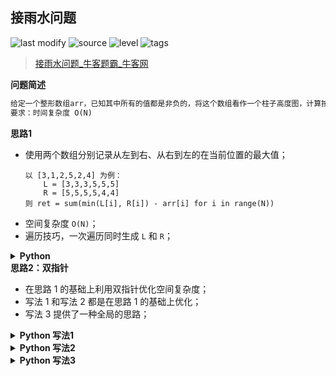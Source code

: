 ## 接雨水问题
<!--START_SECTION:badge-->

![last modify](https://img.shields.io/static/v1?label=last%20modify&message=2022-10-11%2019%3A57%3A07&color=yellowgreen&style=flat-square)
![source](https://img.shields.io/static/v1?label=source&message=%E7%89%9B%E5%AE%A2&color=green&style=flat-square)
![level](https://img.shields.io/static/v1?label=level&message=%E5%9B%B0%E9%9A%BE&color=yellow&style=flat-square)
![tags](https://img.shields.io/static/v1?label=tags&message=%E5%8F%8C%E6%8C%87%E9%92%88%2C%20%E7%83%AD%E9%97%A8%26%E7%BB%8F%E5%85%B8%26%E6%98%93%E9%94%99&color=orange&style=flat-square)

<!--END_SECTION:badge-->
<!--info
tags: [双指针, 经典]
source: 牛客
level: 困难
number: '0128'
name: 接雨水问题
companies: []
-->

> [接雨水问题_牛客题霸_牛客网](https://www.nowcoder.com/practice/31c1aed01b394f0b8b7734de0324e00f)

<summary><b>问题简述</b></summary>

```txt
给定一个整形数组arr，已知其中所有的值都是非负的，将这个数组看作一个柱子高度图，计算按此排列的柱子，下雨之后能接多少雨水。(数组以外的区域高度视为0)
要求：时间复杂度 O(N)
```

<!-- 
<details><summary><b>详细描述</b></summary>

```txt
```

</details>
-->

<!-- <div align="center"><img src="../../../_assets/xxx.png" height="300" /></div> -->

<summary><b>思路1</b></summary>

- 使用两个数组分别记录从左到右、从右到左的在当前位置的最大值；
    ```
    以 [3,1,2,5,2,4] 为例：
        L = [3,3,3,5,5,5]
        R = [5,5,5,5,4,4]
    则 ret = sum(min(L[i], R[i]) - arr[i] for i in range(N))
    ```
- 空间复杂度 `O(N)`；
- 遍历技巧，一次遍历同时生成 `L` 和 `R`；

<details><summary><b>Python</b></summary>

```python
class Solution:
    def maxWater(self , arr: List[int]) -> int:
        N = len(arr)
        l_mx = r_mx = float('-inf')
        L, R = [0] * N, [0] * N
        for i in range(N):
            l_mx = max(l_mx, arr[i])
            L[i] = l_mx
            r_mx = max(r_mx, arr[N - i - 1])
            R[N - i - 1] = r_mx

        ret = 0
        for i in range(N):
            ret += min(L[i], R[i]) - arr[i]
        return ret
```

</details>

<summary><b>思路2：双指针</b></summary>

- 在思路 1 的基础上利用双指针优化空间复杂度；
- 写法 1 和写法 2 都是在思路 1 的基础上优化；
- 写法 3 提供了一种全局的思路；

<details><summary><b>Python 写法1</b></summary>

```python
class Solution:
    def maxWater(self , arr: List[int]) -> int:
        
        N = len(arr)
        l, r = 0, N - 1  # 左右指针
        l_mx = r_mx = 0
        ret = 0
        while l < r:
            l_mx = max(l_mx, arr[l])
            r_mx = max(r_mx, arr[r])
            h = min(l_mx, r_mx)
            if h >= arr[l]:  # 必须 >= 
                ret += h - arr[l]
                l += 1
            else:
                ret += h - arr[r]
                r -= 1
        
        return ret
```

</details>


<details><summary><b>Python 写法2</b></summary>

```python
class Solution:
    def maxWater(self , arr: List[int]) -> int:
        N = len(arr)
        l, r = 0, N - 1  # 左右指针
        l_mx = r_mx = 0  # 左右最大值
        ret = 0
        while l < r:
            l_mx = max(l_mx, arr[l])
            r_mx = max(r_mx, arr[r])
            if l_mx < r_mx:  # < 或者 <= 都可以
                ret += l_mx - arr[l]
                l += 1
            else:
                ret += r_mx - arr[r]
                r -= 1
        return ret
```

</details>

<details><summary><b>Python 写法3</b></summary>

```python
class Solution:
    def maxWater(self , arr: List[int]) -> int:
        N = len(arr)
        l, r = 0, N - 1  # 左右指针
        # l_mx = r_mx = 0  # 左右最大值
        mxH = 0  # 当前最大桶高
        ret = 0
        while l < r:
            mxH = max(mxH, min(arr[l], arr[r]))
            if arr[l] < arr[r]:  # < 或者 <= 都可以
                ret += mxH - arr[l]
                l += 1
            else:
                ret += mxH - arr[r]
                r -= 1
            
        return ret
```

</details>